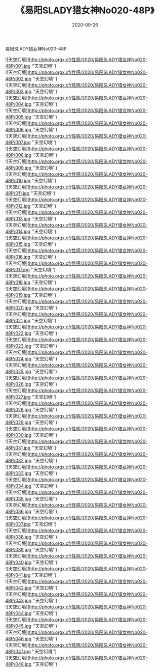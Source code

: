 ﻿---
layout: post
title:  《易阳SLADY猎女神No020-48P》
date:   2020-09-26
img: http://photo.orgx.cf/性感/2020/易阳SLADY猎女神No020-48P/000.jpg
tags: [美女, 性感, 泳衣]
---

易阳SLADY猎女神No020-48P



![天空幻境](http://photo.orgx.cf/性感/2020/易阳SLADY猎女神No020-48P/001.jpg ''天空幻境'') <br>
![天空幻境](http://photo.orgx.cf/性感/2020/易阳SLADY猎女神No020-48P/002.jpg ''天空幻境'') <br>
![天空幻境](http://photo.orgx.cf/性感/2020/易阳SLADY猎女神No020-48P/003.jpg ''天空幻境'') <br>
![天空幻境](http://photo.orgx.cf/性感/2020/易阳SLADY猎女神No020-48P/004.jpg ''天空幻境'') <br>
![天空幻境](http://photo.orgx.cf/性感/2020/易阳SLADY猎女神No020-48P/005.jpg ''天空幻境'') <br>
![天空幻境](http://photo.orgx.cf/性感/2020/易阳SLADY猎女神No020-48P/006.jpg ''天空幻境'') <br>
![天空幻境](http://photo.orgx.cf/性感/2020/易阳SLADY猎女神No020-48P/007.jpg ''天空幻境'') <br>
![天空幻境](http://photo.orgx.cf/性感/2020/易阳SLADY猎女神No020-48P/008.jpg ''天空幻境'') <br>
![天空幻境](http://photo.orgx.cf/性感/2020/易阳SLADY猎女神No020-48P/009.jpg ''天空幻境'') <br>
![天空幻境](http://photo.orgx.cf/性感/2020/易阳SLADY猎女神No020-48P/010.jpg ''天空幻境'') <br>
![天空幻境](http://photo.orgx.cf/性感/2020/易阳SLADY猎女神No020-48P/011.jpg ''天空幻境'') <br>
![天空幻境](http://photo.orgx.cf/性感/2020/易阳SLADY猎女神No020-48P/012.jpg ''天空幻境'') <br>
![天空幻境](http://photo.orgx.cf/性感/2020/易阳SLADY猎女神No020-48P/013.jpg ''天空幻境'') <br>
![天空幻境](http://photo.orgx.cf/性感/2020/易阳SLADY猎女神No020-48P/014.jpg ''天空幻境'') <br>
![天空幻境](http://photo.orgx.cf/性感/2020/易阳SLADY猎女神No020-48P/015.jpg ''天空幻境'') <br>
![天空幻境](http://photo.orgx.cf/性感/2020/易阳SLADY猎女神No020-48P/016.jpg ''天空幻境'') <br>
![天空幻境](http://photo.orgx.cf/性感/2020/易阳SLADY猎女神No020-48P/017.jpg ''天空幻境'') <br>
![天空幻境](http://photo.orgx.cf/性感/2020/易阳SLADY猎女神No020-48P/018.jpg ''天空幻境'') <br>
![天空幻境](http://photo.orgx.cf/性感/2020/易阳SLADY猎女神No020-48P/019.jpg ''天空幻境'') <br>
![天空幻境](http://photo.orgx.cf/性感/2020/易阳SLADY猎女神No020-48P/020.jpg ''天空幻境'') <br>
![天空幻境](http://photo.orgx.cf/性感/2020/易阳SLADY猎女神No020-48P/021.jpg ''天空幻境'') <br>
![天空幻境](http://photo.orgx.cf/性感/2020/易阳SLADY猎女神No020-48P/022.jpg ''天空幻境'') <br>
![天空幻境](http://photo.orgx.cf/性感/2020/易阳SLADY猎女神No020-48P/023.jpg ''天空幻境'') <br>
![天空幻境](http://photo.orgx.cf/性感/2020/易阳SLADY猎女神No020-48P/024.jpg ''天空幻境'') <br>
![天空幻境](http://photo.orgx.cf/性感/2020/易阳SLADY猎女神No020-48P/025.jpg ''天空幻境'') <br>
![天空幻境](http://photo.orgx.cf/性感/2020/易阳SLADY猎女神No020-48P/026.jpg ''天空幻境'') <br>
![天空幻境](http://photo.orgx.cf/性感/2020/易阳SLADY猎女神No020-48P/027.jpg ''天空幻境'') <br>
![天空幻境](http://photo.orgx.cf/性感/2020/易阳SLADY猎女神No020-48P/028.jpg ''天空幻境'') <br>
![天空幻境](http://photo.orgx.cf/性感/2020/易阳SLADY猎女神No020-48P/029.jpg ''天空幻境'') <br>
![天空幻境](http://photo.orgx.cf/性感/2020/易阳SLADY猎女神No020-48P/030.jpg ''天空幻境'') <br>
![天空幻境](http://photo.orgx.cf/性感/2020/易阳SLADY猎女神No020-48P/031.jpg ''天空幻境'') <br>
![天空幻境](http://photo.orgx.cf/性感/2020/易阳SLADY猎女神No020-48P/032.jpg ''天空幻境'') <br>
![天空幻境](http://photo.orgx.cf/性感/2020/易阳SLADY猎女神No020-48P/033.jpg ''天空幻境'') <br>
![天空幻境](http://photo.orgx.cf/性感/2020/易阳SLADY猎女神No020-48P/034.jpg ''天空幻境'') <br>
![天空幻境](http://photo.orgx.cf/性感/2020/易阳SLADY猎女神No020-48P/035.jpg ''天空幻境'') <br>
![天空幻境](http://photo.orgx.cf/性感/2020/易阳SLADY猎女神No020-48P/036.jpg ''天空幻境'') <br>
![天空幻境](http://photo.orgx.cf/性感/2020/易阳SLADY猎女神No020-48P/037.jpg ''天空幻境'') <br>
![天空幻境](http://photo.orgx.cf/性感/2020/易阳SLADY猎女神No020-48P/038.jpg ''天空幻境'') <br>
![天空幻境](http://photo.orgx.cf/性感/2020/易阳SLADY猎女神No020-48P/039.jpg ''天空幻境'') <br>
![天空幻境](http://photo.orgx.cf/性感/2020/易阳SLADY猎女神No020-48P/040.jpg ''天空幻境'') <br>
![天空幻境](http://photo.orgx.cf/性感/2020/易阳SLADY猎女神No020-48P/041.jpg ''天空幻境'') <br>
![天空幻境](http://photo.orgx.cf/性感/2020/易阳SLADY猎女神No020-48P/042.jpg ''天空幻境'') <br>
![天空幻境](http://photo.orgx.cf/性感/2020/易阳SLADY猎女神No020-48P/043.jpg ''天空幻境'') <br>
![天空幻境](http://photo.orgx.cf/性感/2020/易阳SLADY猎女神No020-48P/044.jpg ''天空幻境'') <br>
![天空幻境](http://photo.orgx.cf/性感/2020/易阳SLADY猎女神No020-48P/045.jpg ''天空幻境'') <br>
![天空幻境](http://photo.orgx.cf/性感/2020/易阳SLADY猎女神No020-48P/046.jpg ''天空幻境'') <br>
![天空幻境](http://photo.orgx.cf/性感/2020/易阳SLADY猎女神No020-48P/047.jpg ''天空幻境'') <br>
![天空幻境](http://photo.orgx.cf/性感/2020/易阳SLADY猎女神No020-48P/048.jpg ''天空幻境'') <br>